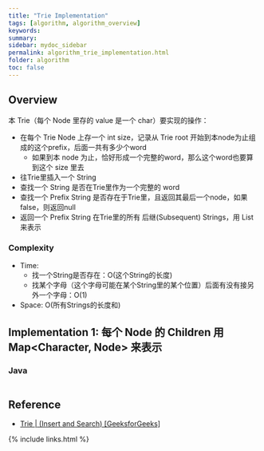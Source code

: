 ```yaml
---
title: "Trie Implementation"
tags: [algorithm, algorithm_overview]
keywords:
summary:
sidebar: mydoc_sidebar
permalink: algorithm_trie_implementation.html
folder: algorithm
toc: false
---
```


## Overview
本 Trie（每个 Node 里存的 value 是一个 char）要实现的操作：
* 在每个 Trie Node 上存一个 int size，记录从 Trie root 开始到本node为止组成的这个prefix，后面一共有多少个word
  * 如果到本 node 为止，恰好形成一个完整的word，那么这个word也要算到这个 size 里去
* 往Trie里插入一个 String
* 查找一个 String 是否在Trie里作为一个完整的 word
* 查找一个 Prefix String 是否存在于Trie里，且返回其最后一个node，如果false，则返回null
* 返回一个 Prefix String 在Trie里的所有 后继(Subsequent) Strings，用 List<String> 来表示
   
### Complexity
* Time:
  * 找一个String是否存在：O(这个String的长度)
  * 找某个字母（这个字母可能在某个String里的某个位置）后面有没有接另外一个字母：O(1)
* Space: O(所有Strings的长度和)

## Implementation 1: 每个 Node 的 Children 用 Map<Character, Node> 来表示

### Java
```java

```

## Reference
* [Trie | (Insert and Search) [GeeksforGeeks]](https://www.geeksforgeeks.org/trie-insert-and-search/)

{% include links.html %}
